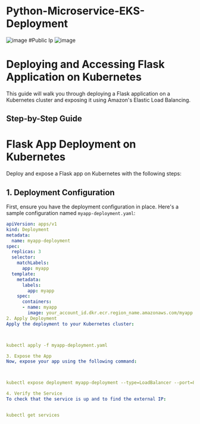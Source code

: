 # Python-Microservice-EKS-Deployment
![image](https://github.com/jithsg/Python-Microservice-EKS-Deployment/assets/135303624/d6ff78c4-0617-4141-8ff1-7d6dc025b99d)
#Public Ip
![image](https://github.com/jithsg/Python-Microservice-EKS-Deployment/assets/135303624/952e6f3f-2d65-4cb0-b739-e1b2a0c9347c)


# Deploying and Accessing Flask Application on Kubernetes

This guide will walk you through deploying a Flask application on a Kubernetes cluster and exposing it using Amazon's Elastic Load Balancing.

## Step-by-Step Guide

# Flask App Deployment on Kubernetes

Deploy and expose a Flask app on Kubernetes with the following steps:

## 1. Deployment Configuration
First, ensure you have the deployment configuration in place. Here's a sample configuration named `myapp-deployment.yaml`:

```yaml
apiVersion: apps/v1
kind: Deployment
metadata:
  name: myapp-deployment
spec:
  replicas: 3
  selector:
    matchLabels:
      app: myapp
  template:
    metadata:
      labels:
        app: myapp
    spec:
      containers:
      - name: myapp
        image: your_account_id.dkr.ecr.region_name.amazonaws.com/myapp:latest
2. Apply Deployment
Apply the deployment to your Kubernetes cluster:



kubectl apply -f myapp-deployment.yaml

3. Expose the App
Now, expose your app using the following command:



kubectl expose deployment myapp-deployment --type=LoadBalancer --port=80 --target-port=port_your_app_runs_on

4. Verify the Service
To check that the service is up and to find the external IP:


kubectl get services



